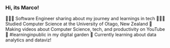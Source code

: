 
### Hi, its Marco!

👩🏻‍💻 Software Engineer sharing about my journey and learnings in tech
👩🏻‍🎓 Studied Computer Science at the University of Otago, New Zealand
🎨 Making videos about Computer Science, tech, and productivity on YouTube
🌷 #learninginpublic in my digital garden
💭 Currently learning about data analytics and dataviz!
